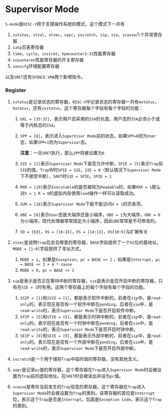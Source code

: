 # Supervisor Mode

`S-mode`是`RISC-V`用于支撑操作系统的模式，这个模式下一共有

1. `sstatus`，`stval`，`stvec`，`sepc`，`sscratch`，`sip`，`sie`，`scause`八个异常寄存器
2. `satp`页表寄存器
3. `time`，`cycle`，`instret`，`hpmcounter3-31`性能寄存器
4. `scounteren`性能寄存器的开关寄存器
5. `senvcfg`环境配置寄存器

以及`SRET`还有`SFENCE.VMA`两个新增指令。

### Register

1. `sstatus`是记录状态的寄存器，`RISC-V`中记录状态的寄存器一共有`mstatus`，`hstatus`，还有`vsstatus`，这个寄存器每个字段有每个字段的功能：
   
   1. `UXL = [33:32]`，表示用户态采用的`ISA`的长度。用户态的`ISA`必须小于或等于内核态的`ISA`。
   2. `SPP = [8]`，表示进入`SuperVisor Mode`前的状态，如果`SPP=0`则为`User`态，如果`SPP=1`则为`Supervisor`态。
   
      **注意**：一旦`SRET`执行，那么`SPP`将被设置为`0`
   
   3. `SIE = [1]`表示`Supervisor Mode`下是否允许中断，`SPIE = [5]`表示`Trap`前`SIE`的值。`Trap`W时`SPIE = SIE`，`SIE = 0`（默认情况下`Supervisor Mode`下不接受中断），`SRET`时`SIE = SPIE`，`SPIE = 1`
   4. `MXR = [19]`表示`Executable`的是否被视为`Readable`的，如果`MXR = 1`那么对`X = 1 R = 0`的虚拟内存使用`load`操作一样可以读取成功。
   5. `SUM = [18]`表示`Supervisor Mode`下能不能访问`U = 1`的页表项。
   6. `UBE = [6]`表示`User`态是大端序还是小端序，`UBE = 1`为大端序，`UBE = 0`为小端序。现代处理器常常固定大小端序，因此`UBE`常常是不可修改的。
   7. `SD = [63]`，`XS = [16:15]`，`FS = [14:13]`，`VS[10:9]`与扩展有关

2. `stvec`是说明`Trap`后会去哪里的寄存器，`BASE`字段提供了一个`62`位的基地址，`MODE = [1:0]`字段提供了寻址方式，

   1. `MODE = 1`，如果是`Exception`，`pc = BASE << 2` ，如果是`Interrupt`，`pc = BASE << 2 + 4 * cause`
   2. `MODE = 0`，`pc = BASE << 2`

3. `sip`是表示是否正在等待中断的寄存器，`sie`是表示是否开启中断的寄存器，只有在`SIE = 1`时有用。这两个寄存器上的每个字段有每个字段的功能。
   
   1. `SSIP = [1]`和`SSIE = [1]`，都是表示软件中断的，前者在`sip`中，是`read-only`的，表示现在是否有一个软件中断在`pending`，后者在`sie`中，是`read-write`的，表示`Supervisor Mode`下是否开启软件中断。
   1. `STIP = [5]`和`STIE = [5]`，都是表示时钟中断的，前者在`sip`中，是`read-only`的，表示现在是否有一个时钟中断在`pending`，后者在`sie`中，是`read-write`的，表示`Supervisor Mode`下是否开启时钟中断。
   1. `SEIP = [9]`和`SEIE = [9]`，都是表示外部中断的，前者在`sip`中，是`read-only`的，表示现在是否有一个外部中断在`pending`，后者在`sie`中，是`read-write`的，表示`Supervisor Mode`下是否开启外部中断。

4. `sscratch`是一个用于储存`Trap`中临时值的寄存器，没有其他含义。
5. `sepc`是记录`pc`值的寄存器，这个寄存器在`Trap`进入`Supervisor Mode`时会被设置为`Trap`前的虚拟地址。在`SRET`时会被读出并设为`pc`值。
6. `scause`是寄存当前发生的`Trap`信息的寄存器，这个寄存器在`Trap`进入`Supervisor Mode`时会被设置为`Trap`的类别。该寄存器的首位是`Interrupt`位，表示这个`Trap`是否是`Interrupt`。后面是`Exception Code`，表示这个`Trap`的类别。
